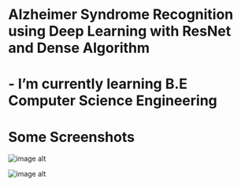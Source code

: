 # Alzheimer Syndrome Recognition using Deep Learning with ResNet and Dense Algorithm
# - I’m currently learning **B.E Computer Science Engineering**

# Some Screenshots
![image alt](https://github.com/user-attachments/assets/957fe012-7fd0-43dd-9686-e4cc4dc2b5fa)


![image alt](https://github.com/user-attachments/assets/b3734511-44a5-444b-8585-f4b116813fa2)


